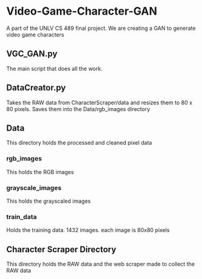 # Video-Game-Character-GAN
A part of the UNLV CS 489 final project. We are creating a GAN to generate video game
characters

## VGC_GAN.py
The main script that does all the work.

## DataCreator.py
Takes the RAW data from CharacterScraper/data and resizes them to 80 x 80 pixels. Saves them into the Data/rgb_images directory

## Data
This directory holds the processed and cleaned pixel data
### rgb_images
This holds the RGB images

### grayscale_images
This holds the grayscaled images 

### train_data
Holds the training data. 1432 images. each image is 80x80 pixels

## Character Scraper Directory
This directory holds the RAW data and the web scraper made to collect the RAW data
